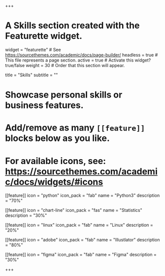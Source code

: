 +++
# A Skills section created with the Featurette widget.
widget = "featurette"  # See https://sourcethemes.com/academic/docs/page-builder/
headless = true  # This file represents a page section.
active = true  # Activate this widget? true/false
weight = 30  # Order that this section will appear.

title = "Skills"
subtitle = ""

# Showcase personal skills or business features.
# 
# Add/remove as many `[[feature]]` blocks below as you like.
# 
# For available icons, see: https://sourcethemes.com/academic/docs/widgets/#icons

[[feature]]
  icon = "python"
  icon_pack = "fab"
  name = "Python3"
  description = "70%"

 [[feature]]
  icon = "chart-line"
  icon_pack = "fas"
  name = "Statistics"
  description = "30%"

[[feature]]
  icon = "linux"
  icon_pack = "fab"
  name = "Linux"
  description = "20%"

[[feature]]
  icon = "adobe"
  icon_pack = "fab"
  name = "Illustlator"
  description = "80%"  
  
[[feature]]
  icon = "figma"
  icon_pack = "fab"
  name = "Figma"
  description = "30%"

+++
